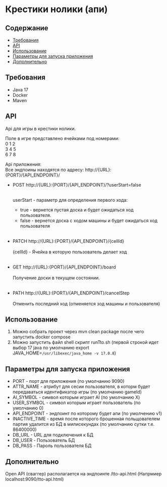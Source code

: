 # Крестики нолики (апи)

## Содержание
- [Требования](#Требования)
- [API](#API)
- [Использование](#Использование)
- [Параметры для запуска приложения](#Параметры-для-запуска-приложения)
- [Дополнительно](#Дополнительно)

## Требования
- Java 17
- Docker
- Maven

## API
Api для игры в крестики нолики.

Поле в игре представлено ячейками под номерами:<br>
0 1 2<br>
3 4 5<br>
6 7 8<br>

Api приложения:<br>
Все эндпоины находятся по адресу: http://{URL}:{PORT}/{API_ENDPOINT}/

- POST http://{URL}:{PORT}/{API_ENDPOINT}/?userStart=false<br><br>

    userStart - параметр для определения первого хода:<br>
  - true - вернется пустая доска и будет ожидаться ход пользователя.
  - false - вернется доска с ходом машины и будет ожидаться ход пользователя
    <br><br>
- PATCH http://{URL}:{PORT}/{API_ENDPOINT}/{cellId}<br><br>
    {cellId} - Ячейка в которую пользователь делает ход<br><br>

- GET http://{URL}:{PORT}/{API_ENDPOINT}/board<br><br>
  Получение доски в текущем состоянии.<br><br>
- PATH http://{URL}:{PORT}/{API_ENDPOINT}/cancelStep<br><br>
    Отменить последний ход (отменяется зод машины и пользователя)



## Использование

1. Можно собрать проект через mvn clean package после чего запустить docker compose
2. Можно запустить файл shell скрипт runTto.sh (первой строкой идет выбор 17 java по умолчанию export JAVA_HOME=`/usr/libexec/java_home -v 17.0.8`)


## Параметры для запуска приложения
- PORT - порт для приложения (по умолчанию 9090)<br>
- ATTR_NAME - атрибут для сесии пользователя, в которм будет передаваться идентификатор игры (по умолчанию gameId)
- AI_SYMBOL - символ которым играет AI (по умолчанию Х)
- USER_SYMBOL - символ которым играет пользователь (по умолчанию 0)
- API_ENDPOINT - эндпоинт по которому будет апи (по умолчению v1)
- INACTIVE_TIME - время после которого брошенная польщователем партия удалится из БД в милисекундах (по умолчанию сутки т.е. 86400000)
- DB_URL - URL для подключения к БД
- DB_USER -  Пользователь БД
- DB_PASS - Пароль пользователя БД

## Дополнительно

Open API (сваггер) располагается на эндпоинте /tto-api.html (Напрмиер localhost:9090/tto-api.html)


